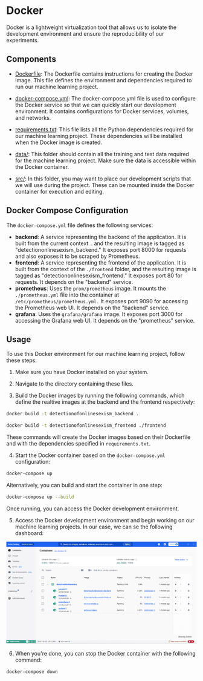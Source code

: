 # Docker

Docker is a lightweight virtualization tool that allows us to isolate the development environment and ensure the reproducibility of our experiments.

## Components

- [Dockerfile](../../Dockerfile): The Dockerfile contains instructions for creating the Docker image. This file defines the environment and dependencies required to run our machine learning project.

- [docker-compose.yml](../../docker-compose.yml): The docker-compose.yml file is used to configure the Docker service so that we can quickly start our development environment. It contains configurations for Docker services, volumes, and networks.

- [requirements.txt](../../requirements.txt): This file lists all the Python dependencies required for our machine learning project. These dependencies will be installed when the Docker image is created.

- [data/](../../data): This folder should contain all the training and test data required for the machine learning project. Make sure the data is accessible within the Docker container.

- [src/](../../src): In this folder, you may want to place our development scripts that we will use during the project. These can be mounted inside the Docker container for execution and editing.

## Docker Compose Configuration

The `docker-compose.yml` file defines the following services:

-  **backend**: A service representing the backend of the application. It is built from the current context `.` and the resulting image is tagged as "detectiononlinesexism_backend." It exposes port 8000 for requests and also exposes it to be scraped by Prometheus.
-  **frontend**: A service representing the frontend of the application. It is built from the context of the `./frontend` folder, and the resulting image is tagged as "detectiononlinesexism_frontend." It exposes port 80 for requests. It depends on the "backend" service.
-  **prometheus**: Uses the `prom/prometheus` image. It mounts the `./prometheus.yml` file into the container at `/etc/prometheus/prometheus.yml.` It exposes port 9090 for accessing the Prometheus web UI. It depends on the "backend" service.
-  **grafana**: Uses the `grafana/grafana` image. It exposes port 3000 for accessing the Grafana web UI. It depends on the "prometheus" service.

## Usage

To use this Docker environment for our machine learning project, follow these steps:

1. Make sure you have Docker installed on your system.

2. Navigate to the directory containing these files.

3. Build the Docker images by running the following commands, which define the realtive images at the backend and the frontend respectively:

```bash
docker build -t detectionofonlinesexism_backend .
```
```bash
docker build -t detectionofonlinesexism_frontend ./frontend
```

These commands will create the Docker images based on their Dockerfile and with the dependencies specified in `requirements.txt`.

4. Start the Docker container based on the `docker-compose.yml` configuration:
```bash
docker-compose up
```

Alternatively, you can build and start the container in one step:
```bash
docker-compose up --build  
```
Once running, you can access the Docker development environment.

5. Access the Docker development environment and begin working on our machine learning projects. In our case, we can se the following dashboard:

![Docker Dashboard](../images_doc/DockerDashboard.png)

6. When you're done, you can stop the Docker container with the following command:

```bash
docker-compose down
```

